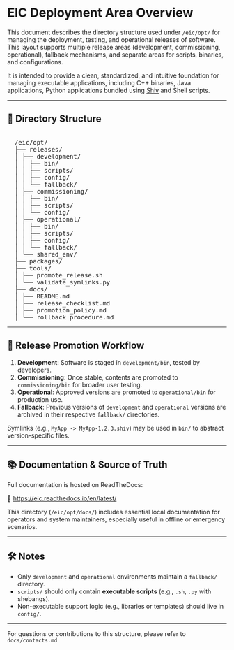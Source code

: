 # EIC Deployment Area Overview

This document describes the directory structure used under `/eic/opt/` for managing the deployment, testing, and operational releases of software. This layout supports multiple release areas (development, commissioning, operational), fallback mechanisms, and separate areas for scripts, binaries, and configurations.

It is intended to provide a clean, standardized, and intuitive foundation for managing executable applications, including C++ binaries, Java applications, Python applications bundled using [Shiv](https://shiv.readthedocs.io/) and Shell scripts.

---

## 📁 Directory Structure
<pre> 
  /eic/opt/ 
  ├── releases/ 
  │ ├── development/ 
  │ │ ├── bin/ 
  │ │ ├── scripts/ 
  │ │ ├── config/ 
  │ │ └── fallback/ 
  │ ├── commissioning/ 
  │ │ ├── bin/ 
  │ │ ├── scripts/ 
  │ │ └── config/ 
  │ ├── operational/ 
  │ │ ├── bin/ 
  │ │ ├── scripts/ 
  │ │ ├── config/ 
  │ │ └── fallback/ 
  │ └── shared_env/ 
  ├── packages/ 
  ├── tools/ 
  │ ├── promote_release.sh 
  │ └── validate_symlinks.py 
  ├── docs/ 
  │ ├── README.md 
  │ ├── release_checklist.md 
  │ ├── promotion_policy.md 
  │ └── rollback_procedure.md </pre>
---

## 🔁 Release Promotion Workflow

1. **Development**: Software is staged in `development/bin`, tested by developers.
2. **Commissioning**: Once stable, contents are promoted to `commissioning/bin` for broader user testing.
3. **Operational**: Approved versions are promoted to `operational/bin` for production use.
4. **Fallback**: Previous versions of `development` and `operational` versions are archived in their respective `fallback/` directories.

Symlinks (e.g., `MyApp -> MyApp-1.2.3.shiv`) may be used in `bin/` to abstract version-specific files.

---

## 📚 Documentation & Source of Truth

Full documentation is hosted on ReadTheDocs:

🔗 https://eic.readthedocs.io/en/latest/

This directory (`/eic/opt/docs/`) includes essential local documentation for operators and system maintainers, especially useful in offline or emergency scenarios.

---

## 🛠 Notes

- Only `development` and `operational` environments maintain a `fallback/` directory.
- `scripts/` should only contain **executable scripts** (e.g., `.sh`, `.py` with shebangs).
- Non-executable support logic (e.g., libraries or templates) should live in `config/`.

---

For questions or contributions to this structure, please refer to `docs/contacts.md` 
